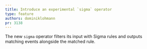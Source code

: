 ```yaml
---
title: Introduce an experimental `sigma` operator
type: feature
authors: dominiklohmann
pr: 3138
---
```


The new `sigma` operator filters its input with Sigma rules and outputs matching
events alongside the matched rule.
